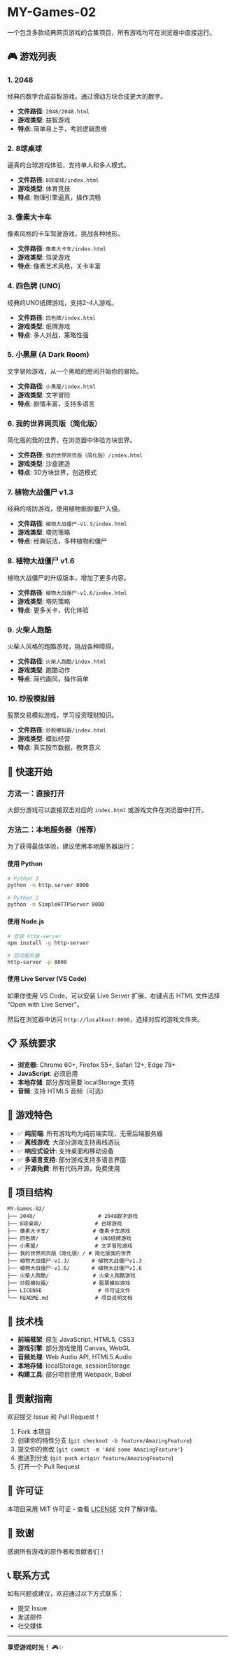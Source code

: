 # MY-Games-02

一个包含多款经典网页游戏的合集项目，所有游戏均可在浏览器中直接运行。

## 🎮 游戏列表

### 1. 2048
经典的数字合成益智游戏，通过滑动方块合成更大的数字。
- **文件路径**: `2048/2048.html`
- **游戏类型**: 益智游戏
- **特点**: 简单易上手，考验逻辑思维

### 2. 8球桌球
逼真的台球游戏体验，支持单人和多人模式。
- **文件路径**: `8球桌球/index.html`
- **游戏类型**: 体育竞技
- **特点**: 物理引擎逼真，操作流畅

### 3. 像素大卡车
像素风格的卡车驾驶游戏，挑战各种地形。
- **文件路径**: `像素大卡车/index.html`
- **游戏类型**: 驾驶游戏
- **特点**: 像素艺术风格，关卡丰富

### 4. 四色牌 (UNO)
经典的UNO纸牌游戏，支持2-4人游戏。
- **文件路径**: `四色牌/index.html`
- **游戏类型**: 纸牌游戏
- **特点**: 多人对战，策略性强

### 5. 小黑屋 (A Dark Room)
文字冒险游戏，从一个黑暗的房间开始你的冒险。
- **文件路径**: `小黑屋/index.html`
- **游戏类型**: 文字冒险
- **特点**: 剧情丰富，支持多语言

### 6. 我的世界网页版（简化版）
简化版的我的世界，在浏览器中体验方块世界。
- **文件路径**: `我的世界网页版（简化版）/index.html`
- **游戏类型**: 沙盒建造
- **特点**: 3D方块世界，创造模式

### 7. 植物大战僵尸 v1.3
经典的塔防游戏，使用植物抵御僵尸入侵。
- **文件路径**: `植物大战僵尸-v1.3/index.html`
- **游戏类型**: 塔防策略
- **特点**: 经典玩法，多种植物和僵尸

### 8. 植物大战僵尸 v1.6
植物大战僵尸的升级版本，增加了更多内容。
- **文件路径**: `植物大战僵尸-v1.6/index.html`
- **游戏类型**: 塔防策略
- **特点**: 更多关卡，优化体验

### 9. 火柴人跑酷
火柴人风格的跑酷游戏，挑战各种障碍。
- **文件路径**: `火柴人跑酷/index.html`
- **游戏类型**: 跑酷动作
- **特点**: 简约画风，操作简单

### 10. 炒股模拟器
股票交易模拟游戏，学习投资理财知识。
- **文件路径**: `炒股模拟器/index.html`
- **游戏类型**: 模拟经营
- **特点**: 真实股市数据，教育意义

## 🚀 快速开始

### 方法一：直接打开
大部分游戏可以直接双击对应的 `index.html` 或游戏文件在浏览器中打开。

### 方法二：本地服务器（推荐）
为了获得最佳体验，建议使用本地服务器运行：

#### 使用 Python
```bash
# Python 3
python -m http.server 8000

# Python 2
python -m SimpleHTTPServer 8000
```

#### 使用 Node.js
```bash
# 安装 http-server
npm install -g http-server

# 启动服务器
http-server -p 8000
```

#### 使用 Live Server (VS Code)
如果你使用 VS Code，可以安装 Live Server 扩展，右键点击 HTML 文件选择 "Open with Live Server"。

然后在浏览器中访问 `http://localhost:8000`，选择对应的游戏文件夹。

## 📋 系统要求

- **浏览器**: Chrome 60+, Firefox 55+, Safari 12+, Edge 79+
- **JavaScript**: 必须启用
- **本地存储**: 部分游戏需要 localStorage 支持
- **音频**: 支持 HTML5 音频（可选）

## 🎯 游戏特色

- ✅ **纯前端**: 所有游戏均为纯前端实现，无需后端服务器
- ✅ **离线游戏**: 大部分游戏支持离线游玩
- ✅ **响应式设计**: 支持桌面和移动设备
- ✅ **多语言支持**: 部分游戏支持多语言界面
- ✅ **开源免费**: 所有代码开源，免费使用

## 📁 项目结构

```
MY-Games-02/
├── 2048/                    # 2048数字游戏
├── 8球桌球/                 # 台球游戏
├── 像素大卡车/              # 像素卡车游戏
├── 四色牌/                  # UNO纸牌游戏
├── 小黑屋/                  # 文字冒险游戏
├── 我的世界网页版（简化版）/ # 简化版我的世界
├── 植物大战僵尸-v1.3/       # 植物大战僵尸v1.3
├── 植物大战僵尸-v1.6/       # 植物大战僵尸v1.6
├── 火柴人跑酷/              # 火柴人跑酷游戏
├── 炒股模拟器/              # 股票模拟游戏
├── LICENSE                  # 许可证文件
└── README.md               # 项目说明文档
```

## 🔧 技术栈

- **前端框架**: 原生 JavaScript, HTML5, CSS3
- **游戏引擎**: 部分游戏使用 Canvas, WebGL
- **音频处理**: Web Audio API, HTML5 Audio
- **本地存储**: localStorage, sessionStorage
- **构建工具**: 部分项目使用 Webpack, Babel

## 🤝 贡献指南

欢迎提交 Issue 和 Pull Request！

1. Fork 本项目
2. 创建你的特性分支 (`git checkout -b feature/AmazingFeature`)
3. 提交你的修改 (`git commit -m 'Add some AmazingFeature'`)
4. 推送到分支 (`git push origin feature/AmazingFeature`)
5. 打开一个 Pull Request

## 📄 许可证

本项目采用 MIT 许可证 - 查看 [LICENSE](LICENSE) 文件了解详情。

## 🎉 致谢

感谢所有游戏的原作者和贡献者们！

## 📞 联系方式

如有问题或建议，欢迎通过以下方式联系：

- 提交 Issue
- 发送邮件
- 社交媒体

---

**享受游戏时光！** 🎮✨